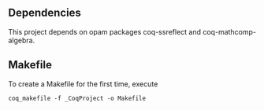 ## Dependencies

This project depends on opam packages coq-ssreflect and coq-mathcomp-algebra.

## Makefile

To create a Makefile for the first time, execute

    coq_makefile -f _CoqProject -o Makefile
